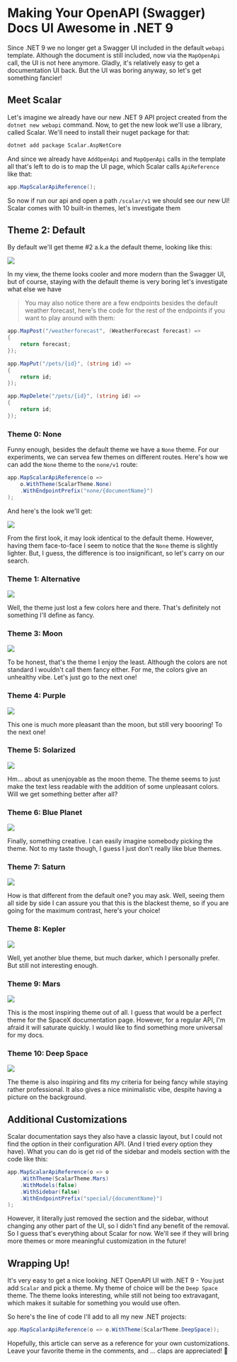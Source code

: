 # Making Your OpenAPI (Swagger) Docs UI Awesome in .NET 9

Since .NET 9 we no longer get a Swagger UI included in the default `webapi` template. Although the document is still included, now via the `MapOpenApi` call, the UI is not here anymore. Gladly, it's relatively easy to get a documentation UI back. But the UI was boring anyway, so let's get something fancier!

## Meet Scalar

Let's imagine we already have our new .NET 9 API project created from the `dotnet new webapi` command. Now, to get the new look we'll use a library, called Scalar. We'll need to install their nuget package for that:

```sh
dotnet add package Scalar.AspNetCore
```

And since we already have `AddOpenApi` and `MapOpenApi` calls in the template all that's left to do is to map the UI page, which Scalar calls `ApiReference` like that:

```csharp
app.MapScalarApiReference();
```

So now if run our api and open a path `/scalar/v1` we should see our new UI! Scalar comes with 10 built-in themes, let's investigate them

## Theme 2: Default

By default we'll get theme #2 a.k.a the default theme, looking like this:

![](default.png)

In my view, the theme looks cooler and more modern than the Swagger UI, but of course, staying with the default theme is very boring let's investigate what else we have

> You may also notice there are a few endpoints besides the default weather forecast, here's the code for the rest of the endpoints if you want to play around with them:

```csharp
app.MapPost("/weatherforecast", (WeatherForecast forecast) =>
{
    return forecast;
});

app.MapPut("/pets/{id}", (string id) =>
{
    return id;
});

app.MapDelete("/pets/{id}", (string id) =>
{
    return id;
});
```

### Theme 0: None

Funny enough, besides the default theme we have a `None` theme. For our experiments, we can servea  few themes on different routes. Here's how we can add the `None` theme to the `none/v1` route:

```csharp
app.MapScalarApiReference(o => 
    o.WithTheme(ScalarTheme.None)
    .WithEndpointPrefix("none/{documentName}")
);
```

And here's the look we'll get:

![](none.png)

From the first look, it may look identical to the default theme. However, having them face-to-face I seem to notice that the `None` theme is slightly lighter. But, I guess, the difference is too insignificant, so let's carry on our search.

### Theme 1: Alternative

![](alternative.png)

Well, the theme just lost a few colors here and there. That's definitely not something I'll define as fancy.

### Theme 3: Moon

![](moon.png)

To be honest, that's the theme I enjoy the least. Although the colors are not standard I wouldn't call them fancy either. For me, the colors give an unhealthy vibe. Let's just go to the next one!

### Theme 4: Purple

![](purple.png)

This one is much more pleasant than the moon, but still very boooring! To the next one!

### Theme 5: Solarized

![](solarized.png)

Hm... about as unenjoyable as the moon theme. The theme seems to just make the text less readable with the addition of some unpleasant colors. Will we get something better after all?

### Theme 6: Blue Planet

![](blue-planet.png)

Finally, something creative. I can easily imagine somebody picking the theme. Not to my taste though, I guess I just don't really like blue themes.

### Theme 7: Saturn

![](saturn.png)

How is that different from the default one? you may ask. Well, seeing them all side by side I can assure you that this is the blackest theme, so if you are going for the maximum contrast, here's your choice!

### Theme 8: Kepler

![](kepler.png)

Well, yet another blue theme, but much darker, which I personally prefer. But still not interesting enough.

### Theme 9: Mars

![](mars.png)

This is the most inspiring theme out of all. I guess that would be a perfect theme for the SpaceX documentation page. However, for a regular API, I'm afraid it will saturate quickly. I would like to find something more universal for my docs.

### Theme 10: Deep Space

![](deep.png)

The theme is also inspiring and fits my criteria for being fancy while staying rather professional. It also gives a nice minimalistic vibe, despite having a picture on the background.

## Additional Customizations

Scalar documentation says they also have a classic layout, but I could not find the option in their configuration API. (And I tried every option they have). What you can do is get rid of the sidebar and models section with the code like this:

```csharp
app.MapScalarApiReference(o => o
    .WithTheme(ScalarTheme.Mars)
    .WithModels(false)
    .WithSidebar(false)
    .WithEndpointPrefix("special/{documentName}")
);
```

However, it literally just removed the section and the sidebar, without changing any other part of the UI, so I didn't find any benefit of the removal. So I guess that's everything about Scalar for now. We'll see if they will bring more themes or more meaningful customization in the future!

## Wrapping Up!

It's very easy to get a nice looking .NET OpenAPI UI with .NET 9 - You just add `Scalar` and pick a theme. My theme of choice will be the `Deep Space` theme. The theme looks interesting, while still not being too extravagant, which makes it suitable for something you would use often.

So here's the line of code I'll add to all my new .NET projects:

```csharp
app.MapScalarApiReference(o => o.WithTheme(ScalarTheme.DeepSpace));
```

Hopefully, this article can serve as a reference for your own customizations. Leave your favorite theme in the comments, and ... claps are appreciated! 👏
